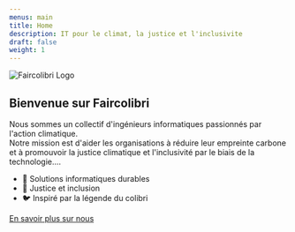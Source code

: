 ```yaml
---
menus: main
title: Home
description: IT pour le climat, la justice et l'inclusivite
draft: false
weight: 1
---
```


![Faircolibri Logo](/images/faircolibri-logo-text-small.png)

## Bienvenue sur Faircolibri

Nous sommes un collectif d'ingénieurs informatiques passionnés par l'action climatique.  
Notre mission est d'aider les organisations à réduire leur empreinte carbone et à promouvoir la justice climatique et l'inclusivité par le biais de la technologie....

- 🌱 Solutions informatiques durables
- 🤝 Justice et inclusion
- 🐦 Inspiré par la légende du colibri

[En savoir plus sur nous](/about/)